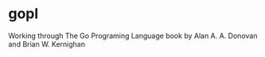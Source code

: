 # gopl
Working through The Go Programing Language book by Alan A. A. Donovan and Brian W. Kernighan
